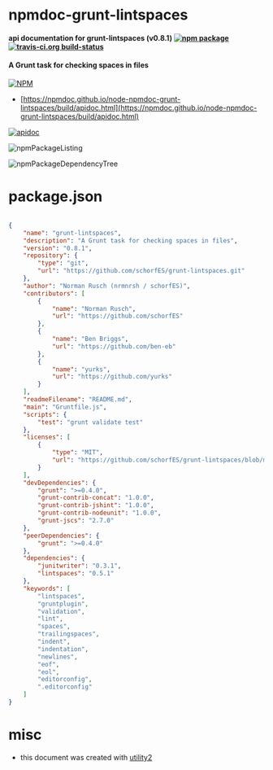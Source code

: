 # npmdoc-grunt-lintspaces

#### api documentation for  grunt-lintspaces (v0.8.1)  [![npm package](https://img.shields.io/npm/v/npmdoc-grunt-lintspaces.svg?style=flat-square)](https://www.npmjs.org/package/npmdoc-grunt-lintspaces) [![travis-ci.org build-status](https://api.travis-ci.org/npmdoc/node-npmdoc-grunt-lintspaces.svg)](https://travis-ci.org/npmdoc/node-npmdoc-grunt-lintspaces)

#### A Grunt task for checking spaces in files

[![NPM](https://nodei.co/npm/grunt-lintspaces.png?downloads=true&downloadRank=true&stars=true)](https://www.npmjs.com/package/grunt-lintspaces)

- [https://npmdoc.github.io/node-npmdoc-grunt-lintspaces/build/apidoc.html](https://npmdoc.github.io/node-npmdoc-grunt-lintspaces/build/apidoc.html)

[![apidoc](https://npmdoc.github.io/node-npmdoc-grunt-lintspaces/build/screenCapture.buildCi.browser.%252Ftmp%252Fbuild%252Fapidoc.html.png)](https://npmdoc.github.io/node-npmdoc-grunt-lintspaces/build/apidoc.html)

![npmPackageListing](https://npmdoc.github.io/node-npmdoc-grunt-lintspaces/build/screenCapture.npmPackageListing.svg)

![npmPackageDependencyTree](https://npmdoc.github.io/node-npmdoc-grunt-lintspaces/build/screenCapture.npmPackageDependencyTree.svg)



# package.json

```json

{
    "name": "grunt-lintspaces",
    "description": "A Grunt task for checking spaces in files",
    "version": "0.8.1",
    "repository": {
        "type": "git",
        "url": "https://github.com/schorfES/grunt-lintspaces.git"
    },
    "author": "Norman Rusch (nrmnrsh / schorfES)",
    "contributors": [
        {
            "name": "Norman Rusch",
            "url": "https://github.com/schorfES"
        },
        {
            "name": "Ben Briggs",
            "url": "https://github.com/ben-eb"
        },
        {
            "name": "yurks",
            "url": "https://github.com/yurks"
        }
    ],
    "readmeFilename": "README.md",
    "main": "Gruntfile.js",
    "scripts": {
        "test": "grunt validate test"
    },
    "licenses": [
        {
            "type": "MIT",
            "url": "https://github.com/schorfES/grunt-lintspaces/blob/master/LICENSE"
        }
    ],
    "devDependencies": {
        "grunt": ">=0.4.0",
        "grunt-contrib-concat": "1.0.0",
        "grunt-contrib-jshint": "1.0.0",
        "grunt-contrib-nodeunit": "1.0.0",
        "grunt-jscs": "2.7.0"
    },
    "peerDependencies": {
        "grunt": ">=0.4.0"
    },
    "dependencies": {
        "junitwriter": "0.3.1",
        "lintspaces": "0.5.1"
    },
    "keywords": [
        "lintspaces",
        "gruntplugin",
        "validation",
        "lint",
        "spaces",
        "trailingspaces",
        "indent",
        "indentation",
        "newlines",
        "eof",
        "eol",
        "editorconfig",
        ".editorconfig"
    ]
}
```



# misc
- this document was created with [utility2](https://github.com/kaizhu256/node-utility2)
